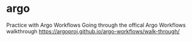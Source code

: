 # argo
Practice with Argo Workflows
Going through the offical Argo Workflows walkthrough https://argoproj.github.io/argo-workflows/walk-through/
